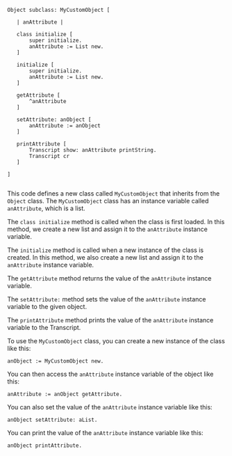 ```smalltalk
Object subclass: MyCustomObject [

   | anAttribute |

   class initialize [
       super initialize.
       anAttribute := List new.
   ]

   initialize [
       super initialize.
       anAttribute := List new.
   ]

   getAttribute [
       ^anAttribute
   ]

   setAttribute: anObject [
       anAttribute := anObject
   ]

   printAttribute [
       Transcript show: anAttribute printString.
       Transcript cr
   ]

]


```

This code defines a new class called `MyCustomObject` that inherits from the `Object` class. The `MyCustomObject` class has an instance variable called `anAttribute`, which is a list.

The `class initialize` method is called when the class is first loaded. In this method, we create a new list and assign it to the `anAttribute` instance variable.

The `initialize` method is called when a new instance of the class is created. In this method, we also create a new list and assign it to the `anAttribute` instance variable.

The `getAttribute` method returns the value of the `anAttribute` instance variable.

The `setAttribute:` method sets the value of the `anAttribute` instance variable to the given object.

The `printAttribute` method prints the value of the `anAttribute` instance variable to the Transcript.

To use the `MyCustomObject` class, you can create a new instance of the class like this:

```smalltalk
anObject := MyCustomObject new.
```

You can then access the `anAttribute` instance variable of the object like this:

```smalltalk
anAttribute := anObject getAttribute.
```

You can also set the value of the `anAttribute` instance variable like this:

```smalltalk
anObject setAttribute: aList.
```

You can print the value of the `anAttribute` instance variable like this:

```smalltalk
anObject printAttribute.
```